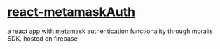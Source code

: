 # [react-metamaskAuth](https://react-metamaskauth.web.app/)
a react app with metamask authentication functionality through moralis SDK, hosted on firebase
